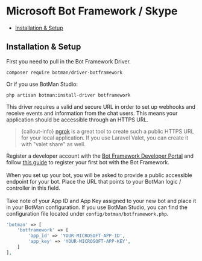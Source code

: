 # Microsoft Bot Framework / Skype

- [Installation & Setup](#installation-setup)

<a id="installation-setup"></a>
## Installation & Setup

First you need to pull in the Bot Framework Driver.

```sh
composer require botman/driver-botframework
```

Or if you use BotMan Studio:

```sh
php artisan botman:install-driver botframework
```

This driver requires a valid and secure URL in order to set up webhooks and receive events and information from the chat users. This means your application should be accessible through an HTTPS URL.

> {callout-info} [ngrok](https://ngrok.com/) is a great tool to create such a public HTTPS URL for your local application. If you use Laravel Valet, you can create it with "valet share" as well.

Register a developer account with the [Bot Framework Developer Portal](https://dev.botframework.com/) and follow [this guide](https://docs.botframework.com/en-us/csharp/builder/sdkreference/gettingstarted.html#registering) to register your first bot with the Bot Framework.
<br><br>
When you set up your bot, you will be asked to provide a public accessible endpoint for your bot.
Place the URL that points to your BotMan logic / controller in this field.
<br><br>
Take note of your App ID and App Key assigned to your new bot and place it in your BotMan configuration.
If you use BotMan Studio, you can find the configuration file located under `config/botman/botframework.php`.

```php
'botman' => [
    'botframework' => [
    	'app_id' => 'YOUR-MICROSOFT-APP-ID',
    	'app_key' => 'YOUR-MICROSOFT-APP-KEY',
    ]
],
```